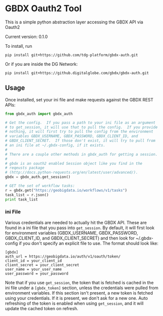 # GBDX Oauth2 Tool

This is a simple python abstraction layer accessing the GBDX API via Oauth2

Current version: 0.1.0

To install, run

```
pip install git+https://github.com/tdg-platform/gbdx-auth.git
```

Or if you are inside the DG Network:
```
pip install git+https://github.digitalglobe.com/gbdx/gbdx-auth.git
```

## Usage

Once installed, set your ini file and make requests against the GBDX REST APIs:

```python
from gbdx_auth import gbdx_auth

# Get the config.  If you pass a path to your ini file as an argument
# to get_session, it will use that to pull the config.  If you provide
# nothing, it will first try to pull the config from the environment
# variables GBDX_USERNAME, GBDX_PASSWORD, GBDX_CLIENT_ID, and
# GBDX_CLIENT_SECRET.  If those don't exist, it will try to pull from
# an ini file at ~/.gbdx-config, if it exists.
#
# There are a couple other methods in gbdx_auth for getting a session.
#
# gbdx is an oauth2 enabled Session object like you find in the
# reqeusts package
# (http://docs.python-requests.org/en/latest/user/advanced/).
gbdx = gbdx_auth.get_session()

# GET the set of workflow tasks:
r = gbdx.get("https://geobigdata.io/workflows/v1/tasks")
task_list = r.json()
print task_list
```

### ini File

Various credentials are needed to actually hit the GBDX API.  These are found in a ini file that you pass into `get_session`.  By default, it will first look for environment variables (GBDX_USERNAME, GBDX_PASSWORD, GBDX_CLIENT_ID, and GBDX_CLIENT_SECRET) and then look for ~/.gbdx-config if you don't specify an explicit file to use.  The format should look like:

```
[gbdx]
auth_url = https://geobigdata.io/auth/v1/oauth/token/
client_id = your_client_id
client_secret = your_client_secret
user_name = your_user_name
user_password = your_password
```

Note that if you use `get_session`, the token that is fetched is cached in the ini file under  a `[gbdx_token]` section, unless the credentials were pulled from environment variables.  If this section isn't present, a new token is fetched using your credentials.  If it is present, we don't ask for a new one.  Auto refreshing of the token is enabled when using `get_session`, and it will update the cached token on refresh.  
